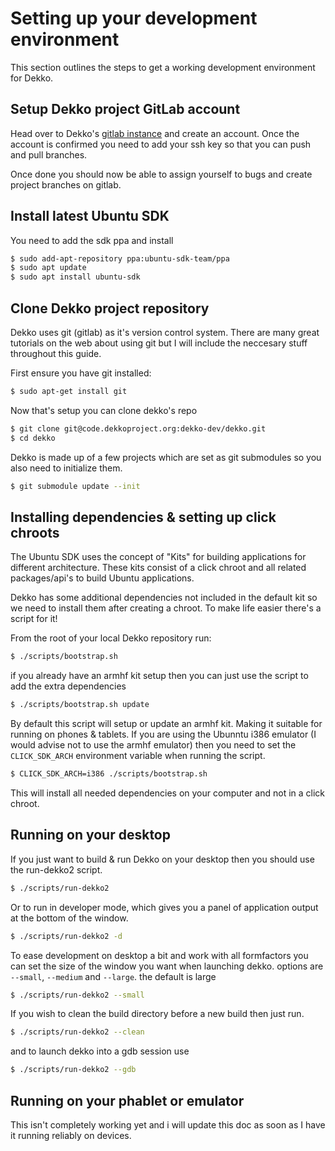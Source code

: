 # Setting up your development environment

This section outlines the steps to get a working development environment for Dekko.

## Setup Dekko project GitLab account

Head over to Dekko's [gitlab instance](http://code.dekkoproject.org) and create an account. Once the account is confirmed you need to add your ssh key so that you can push and pull branches.

Once done you should now be able to assign yourself to bugs and create project branches on gitlab.

## Install latest Ubuntu SDK

You need to add the sdk ppa and install

```bash
$ sudo add-apt-repository ppa:ubuntu-sdk-team/ppa
$ sudo apt update
$ sudo apt install ubuntu-sdk
```

## Clone Dekko project repository

Dekko uses git (gitlab) as it's version control system. There are many great tutorials on the web about using git but I will include the neccesary stuff throughout this guide.

First ensure you have git installed:

```bash
$ sudo apt-get install git
```
Now that's setup you can clone dekko's repo

```bash
$ git clone git@code.dekkoproject.org:dekko-dev/dekko.git
$ cd dekko
```

Dekko is made up of a few projects which are set as git submodules so you also need to initialize them.

```bash
$ git submodule update --init
```

## Installing dependencies & setting up click chroots

The Ubuntu SDK uses the concept of "Kits" for building applications for different architecture. These kits consist of a click chroot and all related packages/api's to build Ubuntu applications.

Dekko has some additional dependencies not included in the default kit so we need to install them after creating a chroot. To make life easier there's a script for it!

From the root of your local Dekko repository run:

```bash
$ ./scripts/bootstrap.sh
```

if you already have an armhf kit setup then you can just use the script to add the extra dependencies

```bash
$ ./scripts/bootstrap.sh update
```

By default this script will setup or update an armhf kit. Making it suitable for running on phones & tablets. If you are using the Ubunntu i386 emulator (I would advise not to use the armhf emulator) then you need to set the ```CLICK_SDK_ARCH``` environment variable when running the script.

```bash
$ CLICK_SDK_ARCH=i386 ./scripts/bootstrap.sh
```

This will install all needed dependencies on your computer and not in a click chroot.

## Running on your desktop

If you just want to build & run Dekko on your desktop then you should use the run-dekko2 script.

```bash
$ ./scripts/run-dekko2
```

Or to run in developer mode, which gives you a panel of application output at the bottom of the window.

```bash
$ ./scripts/run-dekko2 -d
```

To ease development on desktop a bit and work with all formfactors you can set the size of the window you
want when launching dekko. options are ```--small```, ```--medium``` and ```--large```. the default is large

```bash
$ ./scripts/run-dekko2 --small
```

If you wish to clean the build directory before a new build then just run.

```bash
$ ./scripts/run-dekko2 --clean
```

and to launch dekko into a gdb session use

```bash
$ ./scripts/run-dekko2 --gdb
```

## Running on your phablet or emulator

This isn't completely working yet and i will update this doc as soon as I have it running reliably on devices.


